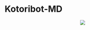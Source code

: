 # Kotoribot-MD
<p align="center">
<img width="" src="https://img.shields.io/github/repo-size/stafbotz/Kotoribot-MD?color=green&label=Repo%20Size&style=for-the-badge&logo=appveyor">
</p>

